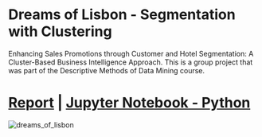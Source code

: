 # Dreams of Lisbon - Segmentation with Clustering
Enhancing Sales Promotions through Customer and Hotel Segmentation: A Cluster-Based Business Intelligence Approach. This is a group project that was part of the Descriptive Methods of Data Mining course.

# [Report](https://github.com/RodrigoFreireDA/side_projects/blob/main/5.%20Dreams%20of%20Lisbon%20-%20Segmentation%20with%20Clustering/Report.pdf) | [Jupyter Notebook - Python](https://github.com/RodrigoFreireDA/side_projects/blob/4a547c92922f63f148298379e4ad78e78d3f27e3/5.%20Dreams%20of%20Lisbon%20-%20Segmentation%20with%20Clustering/Notebook.ipynb)

![dreams_of_lisbon](https://github.com/RodrigoFreireDA/side_projects/assets/119375701/bab1e074-1558-4096-93e8-06b6314b5d0f)



